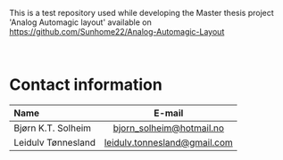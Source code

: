 <!--- ################################################################################################################# --->

This is a test repository used while developing the Master thesis project 'Analog Automagic layout' available on https://github.com/Sunhome22/Analog-Automagic-Layout

<br />
<!--- ################################################################################################################# --->





# Contact information
| Name                        | E-mail                |
| :-                          | :-:                   |
| Bjørn K.T. Solheim           | bjorn_solheim@hotmail.no  |
| Leidulv Tønnesland           | leidulv.tonnesland@gmail.com |

